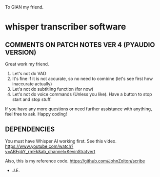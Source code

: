 
To GIAN my friend. 

# whisper transcriber software

## COMMENTS ON PATCH NOTES VER 4 (PYAUDIO VERSION)
Great work my friend.

1. Let's not do VAD
2. It's fine if it is not accurate, so no need to combine (let's see first how inaccurate actually)
3. Let's not do subtitling function (for now)
4. Let's not do voice commands (Unless you like). Have a button to stop start and stop stuff.

If you have any more questions or need further assistance with anything, feel free to ask. 
Happy coding!

 
## DEPENDENCIES
You must have Whisper AI working first.
See this video.
https://www.youtube.com/watch?v=ABFqbY_rmEk&ab_channel=KevinStratvert

Also, this is my reference code.
https://github.com/JohnZolton/scribe



- J.E.




